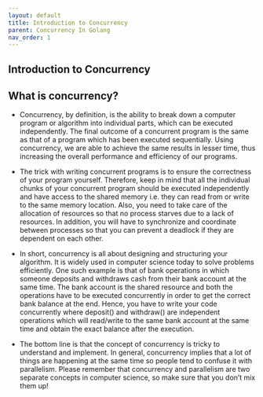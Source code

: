 ```yaml
---
layout: default
title: Introduction to Concurrency
parent: Concurrency In Golang
nav_order: 1
---
```


## Introduction to Concurrency


## What is concurrency? 

- Concurrency, by definition, is the ability to break down a computer program or algorithm into individual parts, which can be executed independently. 
The final outcome of a concurrent program is the same as that of a program which has been executed sequentially. Using concurrency, we are able to achieve the 
same results in lesser time, thus increasing the overall performance and efficiency of our programs.

- The trick with writing concurrent programs is to ensure the correctness of your program yourself. Therefore, keep in mind that all the individual chunks of 
your concurrent program should be executed independently and have access to the shared memory i.e. they can read from or write to the same memory location. Also,
you need to take care of the allocation of resources so that no process starves due to a lack of resources. In addition, you will have to synchronize and coordinate
between processes so that you can prevent a deadlock if they are dependent on each other.

- In short, concurrency is all about designing and structuring your algorithm. It is widely used in computer science today to solve problems efficiently. 
One such example is that of bank operations in which someone deposits and withdraws cash from their bank account at the same time. The bank account 
is the shared resource and both the operations have to be executed concurrently in order to get the correct bank balance at the end. Hence, you have to write 
your code concurrently where deposit() and withdraw() are independent operations which will read/write to the same bank account at the same time and obtain the exact 
balance after the execution.

- The bottom line is that the concept of concurrency is tricky to understand and implement. In general, concurrency implies that a lot of things are 
happening at the same time so people tend to confuse it with parallelism. Please remember that concurrency and parallelism are two separate concepts in
computer science, so make sure that you don’t mix them up!
